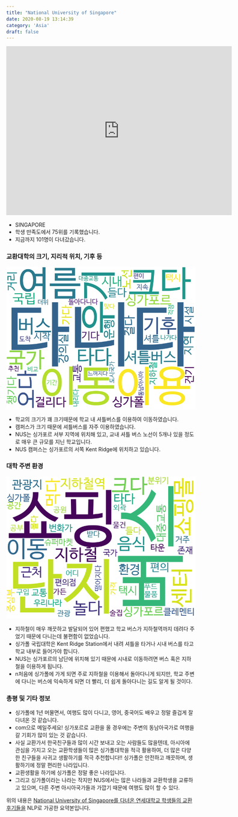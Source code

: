 ```yaml
---
title: "National University of Singapore"
date: 2020-08-19 13:14:39
category: 'Asia'
draft: false
---
```


<iframe
width="600"
height="450"
frameborder="0" style="border:0"
src="https://www.google.com/maps/embed/v1/place?key=AIzaSyC9e1AME-pVmWC4hBpFdu5S4dKzyepa3HQ&q=National+University+of+Singapore&center=1.2966426000000002,103.7763939&zoom=14" allowfullscreen>
</iframe>

* SINGAPORE
* 학생 만족도에서 75위를 기록했습니다.
* 지금까지 101명이 다녀갔습니다. 

### 교환대학의 크기, 지리적 위치, 기후 등

![gen_info-WordCloud](../univ_wordclouds_okt/gen_info/SG000002_gen_info_okt.png)

* 학교의 크기가 꽤 크기때문에 학교 내 셔틀버스를 이용하여 이동하였습니다.
* 캠퍼스가 크기 때문에 셔틀버스를 자주 이용하였습니다.
* NUS는 싱가포르 서부 지역에 위치해 있고, 교내 셔틀 버스 노선이 5개나 있을 정도로 매우 큰 규모를 지닌 학교입니다.
* NUS 캠퍼스는 싱가포르의 서쪽 Kent Ridge에 위치하고 있습니다.


### 대학 주변 환경

![env_info-WordCloud](../univ_wordclouds_okt/env_info/SG000002_env_info_okt.png)

* 지하철이 매우 깨끗하고 발달되어 있어 편했고 학교 버스가 지하철역까지 데려다 주었기 때문에 다니는데 불편함이 없었습니다.
* 싱가폴 국립대학은 Kent Ridge Station에서 내려 셔틀을 타거나 시내 버스를 타고 학교 내부로 들어가야 합니다.
* NUS는 싱가포르의 남단에 위치해 있기 때문에 시내로 이동하려면 버스 혹은 지하철을 이용하게 됩니다.
* n처음에 싱가폴에 가게 되면 주로 지하철을 이용해서 돌아다니게 되지만, 학교 주변에 다니는 버스에 익숙하게 되면 더 빨리, 더 쉽게 돌아다니는 길도 알게 될 것이다.


### 총평 및 기타 정보 
* 싱가폴에 1년 머물면서, 여행도 많이 다니고, 영어, 중국어도 배우고 정말 즐겁게 잘 다녀온 것 같습니다.
* com으로 메일주세요! 싱가포르로 교환을 올 경우에는 주변의 동남아국가로 여행을 갈 기회가 많이 있는 것 같습니다.
* 사실 교환가서 한국친구들과 많이 시간 보내고 오는 사람들도 많을텐데, 아시아에 관심을 가지고 오는 교환학생들이 많은 싱가폴대학을 적극 활용하여, 더 많은 다양한 친구들을 사귀고 생활하기를 적극 추천합니다!! 싱가폴은 안전하고 깨끗하며, 생활하기에 정말 편리한 나라입니다.
* 교환생활을 하기에 싱가폴은 정말 좋은 나라입니다.
* 그리고 싱가폴이라는 나라는 작지만 NUS에서는 많은 나라들과 교환학생을 교류하고 있으며, 다른 주변 아시아국가들과 가깝기 때문에 여행도 많이 할 수 있다.


위의 내용은 [National University of Singapore를 다녀온 연세대학교 학생들의 교환 후기들을](http://oia.yonsei.ac.kr/partner/expReport.asp?ucode=SG000002&bgbn=A) NLP로 가공한 요약본입니다. 
